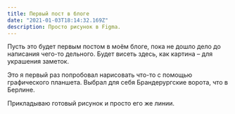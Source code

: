 ```yaml
---
title: Первый пост в блоге
date: "2021-01-03T18:14:32.169Z"
description: Просто рисунок в Figma.
---
```


Пусть это будет первым постом в моём блоге, пока не дошло дело до написания чего-то дельного.
Будет висеть здесь, как картина – для украшения заметок.

Это я первый раз попробовал нарисовать что-то с помощью графического планшета. 
Выбрал для себя Брандерургские ворота, что в Берлине. 

Прикладываю готовый рисунок и просто его же линии.


